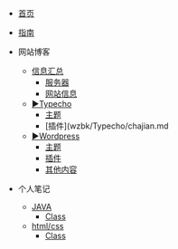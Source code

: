 <!-- docs/_sidebar.md -->
<!-- 定制侧边栏 -->
* [首页](/)
* [指南](guide)

* 网站博客
    * [信息汇总](wzbk/xxhz/)
        * [服务器](wzbk/xxhz/fwq.md)
        * [网站信息](wzbk/xxhz/wzxinxi.md)
    * [▶Typecho](wzbk/Typecho/)
        * [主题](wzbk/Typecho/zhuti.md)
        * [插件](wzbk/Typecho/chajian.md
    * [▶Wordpress](wzbk/Wordpress/)
        * [主题](wzbk/Wordpress/wpzhuti.md)
        * [插件](wzbk/Wordpress/wpchajian.md)
        * [其他内容](wzbk/Wordpress/qita.md)
* 个人笔记
    * [JAVA](grbj/JAVA/)
        * [Class](grbj/JAVA/javaclass.md)
    * [html/css](grbj/html%26css/)
        * [Class](grbj/html%26css/webclass.md)
